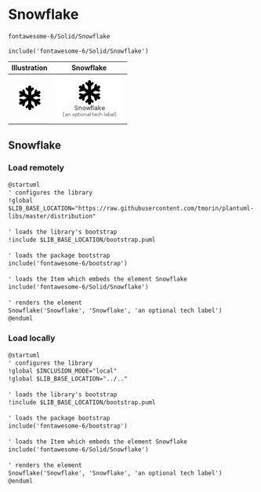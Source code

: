 # Snowflake


```text
fontawesome-6/Solid/Snowflake
```

```text
include('fontawesome-6/Solid/Snowflake')
```



| Illustration | Snowflake |
| :---: | :---: |
| ![illustration for Illustration](../../fontawesome-6/Solid/Snowflake.png) | ![illustration for Snowflake](../../fontawesome-6/Solid/Snowflake.Local.png) |




## Snowflake

### Load remotely
```plantuml
@startuml
' configures the library
!global $LIB_BASE_LOCATION="https://raw.githubusercontent.com/tmorin/plantuml-libs/master/distribution"

' loads the library's bootstrap
!include $LIB_BASE_LOCATION/bootstrap.puml

' loads the package bootstrap
include('fontawesome-6/bootstrap')

' loads the Item which embeds the element Snowflake
include('fontawesome-6/Solid/Snowflake')

' renders the element
Snowflake('Snowflake', 'Snowflake', 'an optional tech label')
@enduml
```

### Load locally
```plantuml
@startuml
' configures the library
!global $INCLUSION_MODE="local"
!global $LIB_BASE_LOCATION="../.."

' loads the library's bootstrap
!include $LIB_BASE_LOCATION/bootstrap.puml

' loads the package bootstrap
include('fontawesome-6/bootstrap')

' loads the Item which embeds the element Snowflake
include('fontawesome-6/Solid/Snowflake')

' renders the element
Snowflake('Snowflake', 'Snowflake', 'an optional tech label')
@enduml
```

